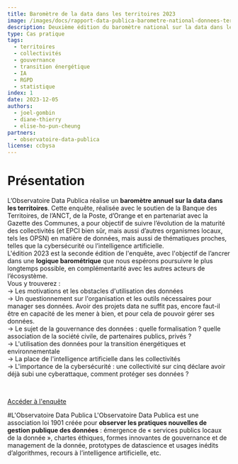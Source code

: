 ```yaml
---
title: Baromètre de la data dans les territoires 2023
image: /images/docs/rapport-data-publica-barometre-national-donnees-territoires.jpg
description: Deuxième édition du baromètre national sur la data dans les territoires par l’observatoire Data Publica et ses partenaires
type: Cas pratique
tags:
  - territoires
  - collectivités
  - gouvernance
  - transition énergétique
  - IA
  - RGPD
  - statistique
index: 1
date: 2023-12-05
authors:
  - joel-gombin
  - diane-thierry
  - elise-ho-pun-cheung
partners:
  - observatoire-data-publica
license: ccbysa
--- 
```


# Présentation

L’Observatoire Data Publica réalise un **baromètre annuel sur la data dans les territoires**. Cette enquête, réalisée avec le soutien de la Banque des Territoires, de l’ANCT, de la Poste, d’Orange et en partenariat avec la Gazette des Communes, a pour objectif de suivre l’évolution de la maturité des collectivités (et EPCI bien sûr, mais aussi d’autres organismes locaux, tels les OPSN) en matière de données, mais aussi de thématiques proches, telles que la cybersécurité ou l’intelligence artificielle.
</br>
L'édition 2023 est la seconde édition de l'enquête, avec l'objectif de l’ancrer dans une **logique barométrique** que nous espérons poursuivre le plus longtemps possible, en complémentarité avec les autres acteurs de l’écosystème.
</br>
Vous y trouverez : 
</br>
→ Les motivations et les obstacles d'utilisation des données</br>
→ Un questionnement sur l'organisation et les outils nécessaires pour manager ses données. Avoir des projets data ne suffit pas, encore faut-il être en capacité de les mener à bien, et pour cela de pouvoir gérer ses données.</br>
→ Le sujet de la gouvernance des données : quelle formalisation ? quelle association de la société civile, de partenaires publics, privés ?</br>
→ L'utilisation des données pour la transition énergétiques et environnementale</br>
→ La place de l'intelligence artificielle dans les collectivités</br>
→ L'importance de la cybersécurité : une collectivité sur cinq déclare avoir déjà subi une cyberattaque, comment protéger ses données ?</br>

</br>

<a href="https://enquete.data-publica.eu/rapport/Rapport.html" class="customButton">Accéder à l'enquête</a>

#L'Observatoire Data Publica
L'Observatoire Data Publica est une association loi 1901 créée pour **observer les pratiques nouvelles de gestion publique des données** : émergence de « services publics locaux de la donnée », chartes éthiques, formes innovantes de gouvernance et de management de la donnée, prototypes de datascience et usages inédits d’algorithmes, recours à l’intelligence artificielle, etc.
